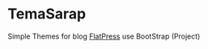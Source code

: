 # TemaSarap
Simple Themes for blog <a href="https://github.com/evacchi/flatpress">FlatPress</a> use BootStrap (Project)

